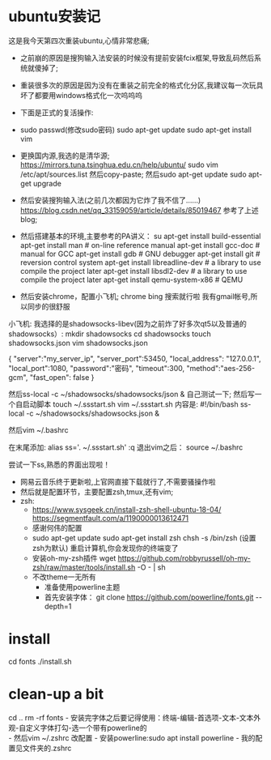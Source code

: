# ubuntu安装记
这是我今天第四次重装ubuntu,心情非常悲痛;
- 之前崩的原因是搜狗输入法安装的时候没有提前安装fcix框架,导致乱码然后系统就傻掉了;
- 重装很多次的原因是因为没有在重装之前完全的格式化分区,我建议每一次玩具坏了都要用windows格式化一次呜呜呜
- 下面是正式的复活操作:
- sudo passwd(修改sudo密码)
sudo apt-get update
sudo apt-get install vim
- 更换国内源,我选的是清华源;
https://mirrors.tuna.tsinghua.edu.cn/help/ubuntu/
sudo vim /etc/apt/sources.list
然后copy-paste;
然后sudo apt-get update
sudo apt-get upgrade
- 然后安装搜狗输入法(之前几次都因为它炸了我不信了……)
https://blog.csdn.net/qq_33159059/article/details/85019467
参考了上述blog;
- 然后搭建基本的环境,主要参考的PA讲义：
su
apt-get install build-essential
apt-get install man                # on-line reference manual
apt-get install gcc-doc            # manual for GCC
apt-get install gdb                # GNU debugger
apt-get install git                # reversion control system
apt-get install libreadline-dev    # a library to use compile the project later
apt-get install libsdl2-dev        # a library to use compile the project later
apt-get install qemu-system-x86    # QEMU

- 然后安装chrome，配置小飞机;
chrome bing 搜索就行啦
我有gmail帐号,所以同步的很舒服

小飞机:
我选择的是shadowsocks-libev(因为之前炸了好多次qt5以及普通的shadowsocks）:
mkdir shadowsocks
cd shadowsocks
touch shadowsocks.json
vim shadowsocks.json

{
    "server":"my\_server\_ip",
    "server_port":53450,
    "local_address": "127.0.0.1",
    "local_port":1080,
    "password":"密码",
    "timeout":300,
    "method":"aes-256-gcm",
    "fast_open": false
}

然后ss-local -c ~/shadowsocks/shadowsocks/json & 
自己测试一下;
然后写一个自启动脚本
touch ~/.ssstart.sh
vim ~/.ssstart.sh
内容是:
#!/bin/bash
ss-local -c ~/shadowsocks/shadowsocks.json &

然后vim ~/.bashrc

在末尾添加:
alias ss='. ~/.ssstart.sh'
:q
退出vim之后：
source ~/.bashrc

尝试一下ss,熟悉的界面出现啦！



- 网易云音乐终于更新啦,上官网直接下载就行了,不需要骚操作啦
- 然后就是配置环节，主要配置zsh,tmux,还有vim;
- zsh:
  - https://www.sysgeek.cn/install-zsh-shell-ubuntu-18-04/  https://segmentfault.com/a/1190000013612471
  - 感谢何伟的配置
  - sudo apt-get update
	sudo apt-get install zsh
	chsh -s /bin/zsh (设置zsh为默认)
	重启计算机,你会发现你的终端变了
  - 安装oh-my-zsh插件
wget https://github.com/robbyrussell/oh-my-zsh/raw/master/tools/install.sh -O - | sh
  - 不改theme一无所有
	- 准备使用powerline主题
	- 首先安装字体：
	git clone https://github.com/powerline/fonts.git --depth=1
# install
cd fonts
./install.sh
# clean-up a bit
cd ..
rm -rf fonts
	- 安装完字体之后要记得使用：终端-编辑-首选项-文本-文本外观-自定义字体打勾-选一个带有powerline的	
	- 然后vim ~/.zshrc 改配置
	- 安装powerline:sudo apt install powerline 
	- 我的配置见文件夹的.zshrc	
	




